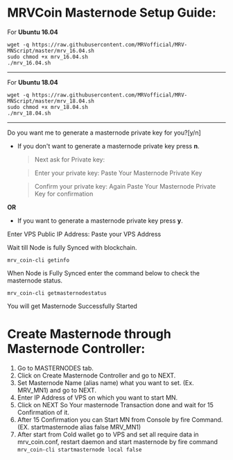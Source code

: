 # MRVCoin Masternode Setup Guide:


For **Ubuntu 16.04**
```
wget -q https://raw.githubusercontent.com/MRVofficial/MRV-MNScript/master/mrv_16.04.sh
sudo chmod +x mrv_16.04.sh
./mrv_16.04.sh
```
***

For **Ubuntu 18.04**
```
wget -q https://raw.githubusercontent.com/MRVofficial/MRV-MNScript/master/mrv_18.04.sh
sudo chmod +x mrv_18.04.sh
./mrv_18.04.sh
```
***

Do you want me to generate a masternode private key for you?[y/n]

- If you don't want to generate a masternode private key press **n**.

  > Next ask for Private key:
  
  > Enter your private key: Paste Your Masternode Private Key
  
  > Confirm your private key: Again Paste Your Masternode Private Key for confirmation

**OR**

- If you want to generate a masternode private key press  **y**.

 Enter VPS Public IP Address: Paste your VPS Address

 Wait till Node is fully Synced with blockchain.

`mrv_coin-cli getinfo`

When Node is Fully Synced enter the command below to check the masternode status.

`mrv_coin-cli getmasternodestatus`

You will get Masternode Successfully Started

# Create Masternode through Masternode Controller:

1. Go to MASTERNODES tab.
2. Click on Create Masternode Controller and go to NEXT.
3. Set Masternode Name (alias name) what you want to set.  (Ex. MRV_MN1) and go to NEXT.
4. Enter IP Address of VPS on which you want to start MN.
5. Click on NEXT So Your masternode Transaction done and wait for 15 Confirmation of it.
6. After 15 Confirmation you can Start MN from Console by fire Command. (EX. startmasternode alias false MRV_MN1)
7. After start from Cold wallet go to VPS and set all require data in mrv_coin.conf, restart daemon and start masternode by fire command
`mrv_coin-cli startmasternode local false`


